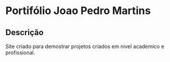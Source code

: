 
# Portifólio Joao Pedro Martins




## Descrição

Site criado para demostrar projetos criados em nivel academico e profissional.



